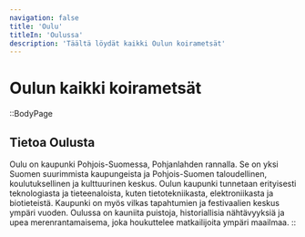 ```yaml
---
navigation: false
title: 'Oulu'
titleIn: 'Oulussa'
description: 'Täältä löydät kaikki Oulun koirametsät'
---
```

# Oulun kaikki koirametsät

::BodyPage
## Tietoa Oulusta
Oulu on kaupunki Pohjois-Suomessa, Pohjanlahden rannalla. Se on yksi Suomen suurimmista kaupungeista ja Pohjois-Suomen taloudellinen, koulutuksellinen ja kulttuurinen keskus. Oulun kaupunki tunnetaan erityisesti teknologiasta ja tieteenaloista, kuten tietotekniikasta, elektroniikasta ja biotieteistä. Kaupunki on myös vilkas tapahtumien ja festivaalien keskus ympäri vuoden. Oulussa on kauniita puistoja, historiallisia nähtävyyksiä ja upea merenrantamaisema, joka houkuttelee matkailijoita ympäri maailmaa.
::